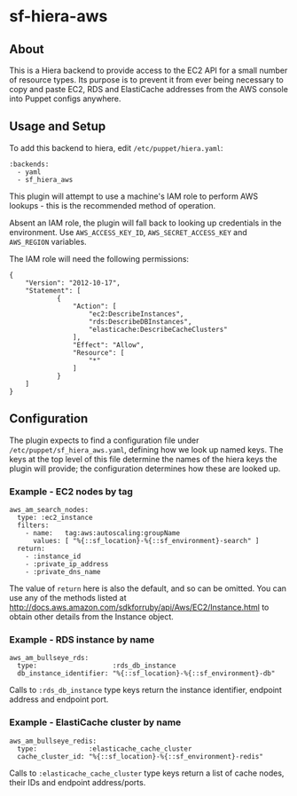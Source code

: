 # sf-hiera-aws

## About

This is a Hiera backend to provide access to the EC2 API for a small number of resource types. Its purpose is to prevent it from ever being necessary to copy and paste EC2, RDS and ElastiCache addresses from the AWS console into Puppet configs anywhere.

## Usage and Setup

To add this backend to hiera, edit `/etc/puppet/hiera.yaml`:

```
:backends:
  - yaml
  - sf_hiera_aws
```

This plugin will attempt to use a machine's IAM role to perform AWS lookups - this is the recommended method of operation. 

Absent an IAM role, the plugin will fall back to looking up credentials in the environment. Use `AWS_ACCESS_KEY_ID`, `AWS_SECRET_ACCESS_KEY` and `AWS_REGION` variables.

The IAM role will need the following permissions:

```
{
    "Version": "2012-10-17",
    "Statement": [
            {
                "Action": [
                    "ec2:DescribeInstances",
                    "rds:DescribeDBInstances",
                    "elasticache:DescribeCacheClusters"
                ],
                "Effect": "Allow",
                "Resource": [
                    "*"
                ]
            }
    ]
}
```

## Configuration

The plugin expects to find a configuration file under `/etc/puppet/sf_hiera_aws.yaml`, defining how we look up named keys.  The keys at the top level of this file determine the names of the hiera keys the plugin will provide; the configuration determines how these are looked up.

### Example - EC2 nodes by tag

```
aws_am_search_nodes:
  type: :ec2_instance
  filters:
    - name:   tag:aws:autoscaling:groupName
      values: [ "%{::sf_location}-%{::sf_environment}-search" ]
  return:
    - :instance_id
    - :private_ip_address
    - :private_dns_name
```

The value of `return` here is also the default, and so can be omitted. You can use any of the methods listed at http://docs.aws.amazon.com/sdkforruby/api/Aws/EC2/Instance.html to obtain other details from the Instance object.


### Example - RDS instance by name

```
aws_am_bullseye_rds:
  type:                   :rds_db_instance
  db_instance_identifier: "%{::sf_location}-%{::sf_environment}-db"
```

Calls to `:rds_db_instance` type keys return the instance identifier, endpoint address and endpoint port.

### Example - ElastiCache cluster by name

```
aws_am_bullseye_redis:
  type:             :elasticache_cache_cluster
  cache_cluster_id: "%{::sf_location}-%{::sf_environment}-redis"
```

Calls to `:elasticache_cache_cluster` type keys return a list of cache nodes, their IDs and endpoint address/ports.


